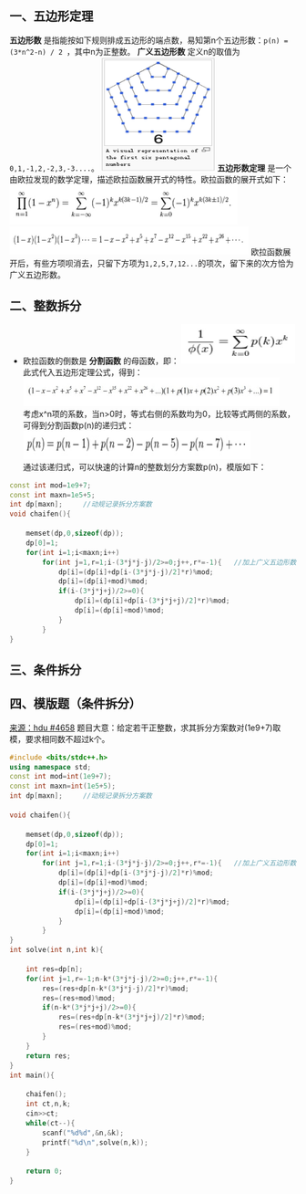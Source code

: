 ## 一、五边形定理
**五边形数** 是指能按如下规则排成五边形的端点数，易知第n个五边形数：`p(n) = (3*n^2-n) / 2 `，其中n为正整数。
**广义五边形数** 定义n的取值为`0,1,-1,2,-2,3,-3....`。
<img src="_image/zhengshu_1.png" width="200" height="200" />
**五边形数定理** 是一个由欧拉发现的数学定理，描述欧拉函数展开式的特性。欧拉函数的展开式如下：
<img src="_image/zhengshu_2.jpg" width="400" height="70" />
<img src="_image/zhengshu_3.jpg" width="420" height="50" />
欧拉函数展开后，有些方项呗消去，只留下方项为`1,2,5,7,12...`的项次，留下来的次方恰为广义五边形数。
## 二、整数拆分
* 欧拉函数的倒数是 **分割函数** 的母函数，即：
<img src="_image/zhengshu_4.jpg" width="200" height="70" /><br>
此式代入五边形定理公式，得到：
<img src="_image/zhengshu_5.jpg" width="450" height="50" /><br>
考虑x^n项的系数，当n>0时，等式右侧的系数均为0，比较等式两侧的系数，可得到分割函数p(n)的递归式：
<br><img src="_image/zhengshu_6.jpg" width="400" height="50" /><br>
通过该递归式，可以快速的计算n的整数划分方案数p(n)，模版如下：
```c++
const int mod=1e9+7;
const int maxn=1e5+5;
int dp[maxn];     //动规记录拆分方案数
void chaifen(){

    memset(dp,0,sizeof(dp));
    dp[0]=1;
    for(int i=1;i<maxn;i++)
        for(int j=1,r=1;i-(3*j*j-j)/2>=0;j++,r*=-1){   //加上广义五边形数
            dp[i]=(dp[i]+dp[i-(3*j*j-j)/2]*r)%mod;
            dp[i]=(dp[i]+mod)%mod;
            if(i-(3*j*j+j)/2>=0){
                dp[i]=(dp[i]+dp[i-(3*j*j+j)/2]*r)%mod;
                dp[i]=(dp[i]+mod)%mod;
            }
        }
}
```
## 三、条件拆分
## 四、模版题（条件拆分）
<a href="http://acm.hdu.edu.cn/showproblem.php?pid=4658">来源：hdu #4658</a>
题目大意：给定若干正整数，求其拆分方案数对(1e9+7)取模，要求相同数不超过k个。
```c++
#include <bits/stdc++.h>
using namespace std;
const int mod=int(1e9+7);
const int maxn=int(1e5+5);
int dp[maxn];     //动规记录拆分方案数

void chaifen(){

    memset(dp,0,sizeof(dp));
    dp[0]=1;
    for(int i=1;i<maxn;i++)
        for(int j=1,r=1;i-(3*j*j-j)/2>=0;j++,r*=-1){   //加上广义五边形数
            dp[i]=(dp[i]+dp[i-(3*j*j-j)/2]*r)%mod;
            dp[i]=(dp[i]+mod)%mod;
            if(i-(3*j*j+j)/2>=0){
                dp[i]=(dp[i]+dp[i-(3*j*j+j)/2]*r)%mod;
                dp[i]=(dp[i]+mod)%mod;
            }
        }
}
int solve(int n,int k){

    int res=dp[n];
    for(int j=1,r=-1;n-k*(3*j*j-j)/2>=0;j++,r*=-1){
        res=(res+dp[n-k*(3*j*j-j)/2]*r)%mod;
        res=(res+mod)%mod;
        if(n-k*(3*j*j+j)/2>=0){
            res=(res+dp[n-k*(3*j*j+j)/2]*r)%mod;
            res=(res+mod)%mod;
        }
    }
    return res;
}
int main(){

    chaifen();
    int ct,n,k;
    cin>>ct;
    while(ct--){
        scanf("%d%d",&n,&k);
        printf("%d\n",solve(n,k));
    }

    return 0;
}
```
